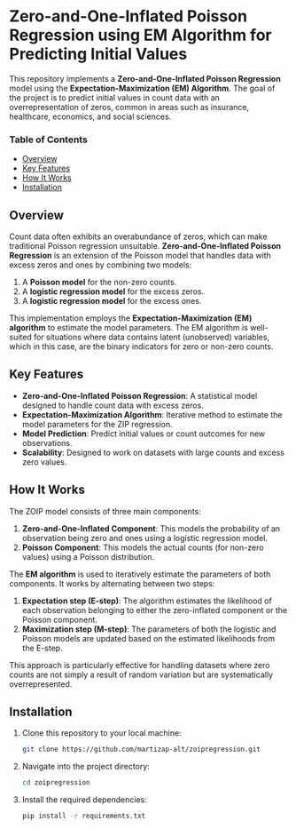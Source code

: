 # Zero-and-One-Inflated Poisson Regression using EM Algorithm for Predicting Initial Values

This repository implements a **Zero-and-One-Inflated Poisson Regression** model using the **Expectation-Maximization (EM) Algorithm**. 
The goal of the project is to predict initial values in count data with an overrepresentation of zeros, common in areas such as insurance, healthcare, economics, and social sciences.

### Table of Contents
- [Overview](#overview)
- [Key Features](#key-features)
- [How It Works](#how-it-works)
- [Installation](#installation)

## Overview

Count data often exhibits an overabundance of zeros, which can make traditional Poisson regression unsuitable. **Zero-and-One-Inflated Poisson Regression** is an extension of the Poisson model that handles data with excess zeros and ones by combining two models:
1. A **Poisson model** for the non-zero counts.
2. A **logistic regression model** for the excess zeros.
3. A **logistic regression model** for the excess ones.

This implementation employs the **Expectation-Maximization (EM) algorithm** to estimate the model parameters. The EM algorithm is well-suited for situations where data contains latent (unobserved) variables, which in this case, are the binary indicators for zero or non-zero counts.

## Key Features

- **Zero-and-One-Inflated Poisson Regression**: A statistical model designed to handle count data with excess zeros.
- **Expectation-Maximization Algorithm**: Iterative method to estimate the model parameters for the ZIP regression.
- **Model Prediction**: Predict initial values or count outcomes for new observations.
- **Scalability**: Designed to work on datasets with large counts and excess zero values.

## How It Works

The ZOIP model consists of three main components:
1. **Zero-and-One-Inflated Component**: This models the probability of an observation being zero and ones using a logistic regression model.
2. **Poisson Component**: This models the actual counts (for non-zero values) using a Poisson distribution.

The **EM algorithm** is used to iteratively estimate the parameters of both components. It works by alternating between two steps:
1. **Expectation step (E-step)**: The algorithm estimates the likelihood of each observation belonging to either the zero-inflated component or the Poisson component.
2. **Maximization step (M-step)**: The parameters of both the logistic and Poisson models are updated based on the estimated likelihoods from the E-step.

This approach is particularly effective for handling datasets where zero counts are not simply a result of random variation but are systematically overrepresented.

## Installation

1. Clone this repository to your local machine:

    ```bash
    git clone https://github.com/martizap-alt/zoipregression.git
    ```

2. Navigate into the project directory:

    ```bash
    cd zoipregression
    ```

3. Install the required dependencies:

    ```bash
    pip install -r requirements.txt
    ```
